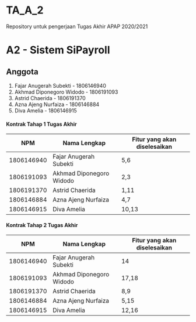 # TA_A_2
Repository untuk pengerjaan Tugas Akhir APAP 2020/2021

# A2 - Sistem SiPayroll

## Anggota
1. Fajar Anugerah Subekti - 1806146940
2. Akhmad Diponegoro Widodo - 1806191093
3. Astrid Chaerida - 1806191370
4. Azna Ajeng Nurfaiza - 1806146884
5. Diva Amelia - 1806146915

#### Kontrak Tahap 1 Tugas Akhir
|       NPM     | Nama Lengkap  |Fitur yang akan diselesaikan|
| ------------- | --------------------- |-------------|
| 1806146940  | Fajar Anugerah Subekti |  5,6           |
| 1806191093  | Akhmad Diponegoro Widodo  |  2,3           |
| 1806191370  | Astrid Chaerida  | 1,11            |
| 1806146884 | Azna Ajeng Nurfaiza | 4,7            |
| 1806146915 | Diva Amelia |10,13             |

#### Kontrak Tahap 2 Tugas Akhir
|       NPM     | Nama Lengkap  |Fitur yang akan diselesaikan|
| ------------- | --------------------- |-------------|
| 1806146940  | Fajar Anugerah Subekti |  14           |
| 1806191093  | Akhmad Diponegoro Widodo  |  17,18           |
| 1806191370  | Astrid Chaerida  | 8,9            |
| 1806146884 | Azna Ajeng Nurfaiza | 5,15            |
| 1806146915 | Diva Amelia |12,16             |